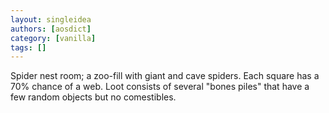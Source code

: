 ```yaml
---
layout: singleidea
authors: [aosdict]
category: [vanilla]
tags: []
---
```

Spider nest room; a zoo-fill with giant and cave spiders. Each square has a 70% chance of a web. Loot consists of several "bones piles" that have a few random objects but no comestibles.
